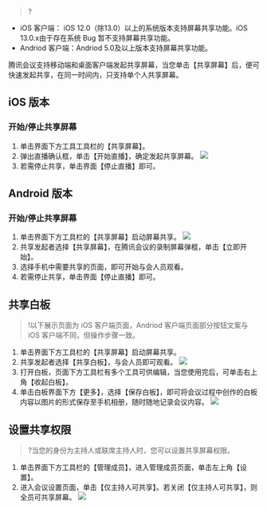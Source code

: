>?
- iOS 客户端： iOS 12.0（除13.0）以上的系统版本支持屏幕共享功能。iOS 13.0.x由于存在系统 Bug 暂不支持屏幕共享功能。
- Andriod 客户端：Andriod 5.0及以上版本支持屏幕共享功能。


腾讯会议支持移动端和桌面客户端发起共享屏幕，当您单击【共享屏幕】后，便可快速发起共享，在同一时间内，只支持单个人共享屏幕。

## iOS 版本
### 开始/停止共享屏幕
1. 单击界面下方工具工具栏的【共享屏幕】。
2. 弹出直播确认框，单击【开始直播】，确定发起共享屏幕。
![](https://main.qcloudimg.com/raw/610f6a5dc1775316231a5adebe1d3f2a.jpg)
3. 若需停止共享，单击界面【停止直播】即可。



## Android 版本
### 开始/停止共享屏幕
1. 单击界面下方工具栏的【共享屏幕】启动屏幕共享。
![](https://main.qcloudimg.com/raw/8d98c861346b2d628b1b43f5e80e88b3.png)
2. 共享发起者选择【共享屏幕】，在腾讯会议的录制屏幕弹框，单击【立即开始】。
3. 选择手机中需要共享的页面，即可开始与会人员观看。
4. 若需停止共享，单击界面【停止直播】即可。


## 共享白板
>!以下展示页面为 iOS 客户端页面，Andriod 客户端页面部分按钮文案与 iOS 客户端不同，但操作步骤一致。

1. 单击界面下方工具栏的【共享屏幕】启动屏幕共享。
2. 共享发起者选择【共享白板】，与会人员即可观看。
![](https://main.qcloudimg.com/raw/996426feb2f2446828bd861a3d1da430.png)
3. 打开白板，页面下方工具栏有多个工具可供编辑，当您使用完后，可单击右上角【收起白板】。
4. 单击白板界面下方【更多】，选择【保存白板】，即可将会议过程中创作的白板内容以图片的形式保存至手机相册，随时随地记录会议内容。
![](https://main.qcloudimg.com/raw/af50cabcd0e0302360fa07ecc80e54da.png)



## 设置共享权限

>?当您的身份为主持人或联席主持人时，您可以设置共享屏幕权限。

1. 单击界面下方工具栏的【管理成员】，进入管理成员页面，单击左上角【设置】。
2. 进入会议设置页面，单击【仅主持人可共享】。若关闭【仅主持人可共享】，则全员可共享屏幕。
![](https://main.qcloudimg.com/raw/b6f5f6e006ac420a71c7a8c311f65409.png)


